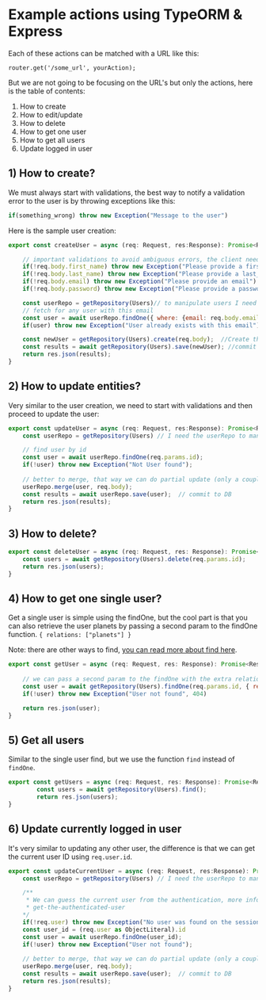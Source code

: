 # Example actions using TypeORM & Express

Each of these actions can be matched with a URL like this:

```
router.get('/some_url', yourAction);
```

But we are not going to be focusing on the URL's but only the actions, here is the table of contents:

1. How to create
2. How to edit/update
3. How to delete
4. How to get one user
5. How to get all users
6. Update logged in user


## 1) How to create?

We must always start with validations, the best way to notify a validation error to the user is by throwing exceptions like this:

```js
if(something_wrong) throw new Exception("Message to the user")
```

Here is the sample user creation:

```js
export const createUser = async (req: Request, res:Response): Promise<Response> =>{

	// important validations to avoid ambiguous errors, the client needs to understand what went wrong
	if(!req.body.first_name) throw new Exception("Please provide a first_name")
	if(!req.body.last_name) throw new Exception("Please provide a last_name")
	if(!req.body.email) throw new Exception("Please provide an email")
	if(!req.body.password) throw new Exception("Please provide a password")

	const userRepo = getRepository(Users)// to manipulate users I need the user repository
	// fetch for any user with this email
	const user = await userRepo.findOne({ where: {email: req.body.email }})
	if(user) throw new Exception("User already exists with this email")

	const newUser = getRepository(Users).create(req.body);  //Create the new user based on the incoming json body
	const results = await getRepository(Users).save(newUser); //commit to the database
	return res.json(results);
}
```

## 2) How to update entities?

Very similar to the user creation, we need to start with validations and then proceed to update the user:

```js
export const updateUser = async (req: Request, res:Response): Promise<Response> =>{
    const userRepo = getRepository(Users) // I need the userRepo to manage users

    // find user by id
	const user = await userRepo.findOne(req.params.id); 
	if(!user) throw new Exception("Not User found");
	
    // better to merge, that way we can do partial update (only a couple of properties)
	userRepo.merge(user, req.body); 
	const results = await userRepo.save(user);  // commit to DB	
	return res.json(results);
}
```

## 3) How to delete?

```js
export const deleteUser = async (req: Request, res: Response): Promise<Response> =>{
	const users = await getRepository(Users).delete(req.params.id);
	return res.json(users);
}
```

## 4) How to get one single user?

Get a single user is simple using the findOne, but the cool part is that you can also retrieve the user planets by passing a second param to the findOne function. `{ relations: ["planets"] }`

Note: there are other ways to find, [you can read more about find here](./query).

```js
export const getUser = async (req: Request, res: Response): Promise<Response> =>{
	
    // we can pass a second param to the findOne with the extra relations that we need
	const user = await getRepository(Users).findOne(req.params.id, { relations: ["planets"] });
	if(!user) throw new Exception("User not found", 404)

	return res.json(user);
}
```

## 5) Get all users

Similar to the single user find, but we use the function `find` instead of `findOne`.

```js
export const getUsers = async (req: Request, res: Response): Promise<Response> =>{
		const users = await getRepository(Users).find();
		return res.json(users);
}
```

## 6) Update currently logged in user

It's very similar to updating any other user, the difference is that we can get the current user ID using `req.user.id`.

```js
export const updateCurrentUser = async (req: Request, res:Response): Promise<Response> =>{
    const userRepo = getRepository(Users) // I need the userRepo to manage users

	/**
	 * We can guess the current user from the authentication, more information about that here:
	 * get-the-authenticated-user
	*/
	if(!req.user) throw new Exception("No user was found on the session token")
	const user_id = (req.user as ObjectLiteral).id
	const user = await userRepo.findOne(user_id); 
	if(!user) throw new Exception("User not found");
	
    // better to merge, that way we can do partial update (only a couple of properties)
	userRepo.merge(user, req.body); 
	const results = await userRepo.save(user);  // commit to DB	
	return res.json(results);
}
```
